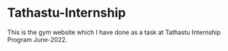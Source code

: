 # Tathastu-Internship
This is the gym website which I have done as a task at Tathastu Internship Program June-2022.
